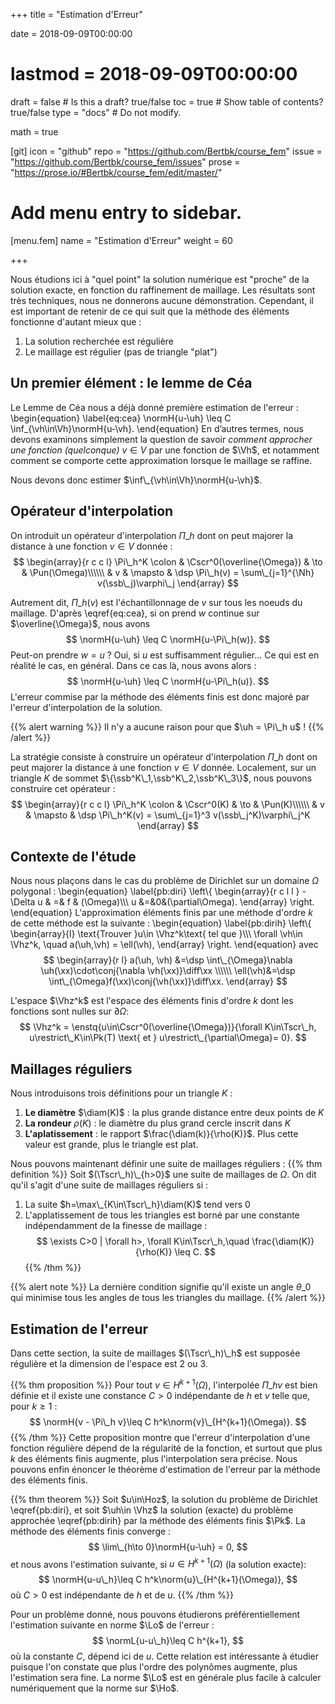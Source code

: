 +++
title = "Estimation d'Erreur"

date = 2018-09-09T00:00:00
# lastmod = 2018-09-09T00:00:00

draft = false  # Is this a draft? true/false
toc = true  # Show table of contents? true/false
type = "docs"  # Do not modify.

math = true

[git]
  icon = "github"
  repo = "https://github.com/Bertbk/course_fem"
  issue = "https://github.com/Bertbk/course_fem/issues"
  prose = "https://prose.io/#Bertbk/course_fem/edit/master/"


# Add menu entry to sidebar.
[menu.fem]
  name = "Estimation d'Erreur"
  weight = 60

+++
$\newcommand{\Cb}{\mathbb{C}}$
$\newcommand{\Nb}{\mathbb{N}}$
$\newcommand{\Pb}{\mathbb{P}}$
$\newcommand{\Qb}{\mathbb{Q}}$
$\newcommand{\Rb}{\mathbb{R}}$
$\newcommand{\PS}[2]{\left(#1,#2\right)}$
$\newcommand{\PSV}[2]{\PS{#1}{#2}\_V}$
$\newcommand{\PSL}[2]{\PS{#1}{#2}\_{L^2(\Omega)}}$
$\newcommand{\PSH}[2]{\PS{#1}{#2}\_{H^1(\Omega)}}$
$\newcommand{\norm}[1]{\left\\|#1\right\\|}$
$\newcommand{\normV}[1]{\left\\|#1\right\\|\_{V}}$
$\newcommand{\normH}[1]{\left\\|#1\right\\|\_{H^1(\Omega)}}$
$\newcommand{\normL}[1]{\left\\|#1\right\\|\_{L^2(\Omega)}}$
$\newcommand{\abs}[1]{\left|#1\right|}$
$\newcommand{\ee}{\mathbf{e}}$
$\newcommand{\nn}{\mathbf{n}}$
$\newcommand{\qq}{\mathbf{q}}$
$\newcommand{\ssb}{\mathbf{s}}$
$\newcommand{\xx}{\mathbf{x}}$
$\newcommand{\yy}{\mathbf{y}}$
$\newcommand{\zz}{\mathbf{z}}$
$\newcommand{\Ccal}{\mathcal{C}}$
$\newcommand{\Ascr}{\mathscr{A}}$
$\newcommand{\Cscr}{\mathscr{C}}$
$\newcommand{\Dscr}{\mathscr{D}}$
$\newcommand{\Sscr}{\mathscr{S}}$
$\newcommand{\Tscr}{\mathscr{T}}$
$\newcommand{\omegai}{\omega\_i}$
$\newcommand{\dsp}{\displaystyle}$
$\newcommand{\diff}{{\rm d}}$
$\newcommand{\conj}[1]{\overline{#1}}$
$\newcommand{\dn}{\partial_\nn}$
$\newcommand{\card}{\mathrm{card}}$
$\newcommand{\supp}{\mathrm{supp}}$
$\newcommand{\diam}{\mathrm{diam}}$
$\newcommand{\restrict}{\mathclose{}|\mathopen{}}$
$\newcommand{\enstq}[2]{\left\\{#1 \mathrel{}\middle|\mathrel{}#2\right\\}}$
$\newcommand{\Image}{\mathrm{Im}}$
$\newcommand{\Ker}{\mathrm{Ker}}$
$\newcommand{\dxi}{\partial\_{x\_i}}$
$\newcommand{\di}{\partial\_{i}}$
$\newcommand{\dj}{\partial\_{j}}$
$\newcommand{\dxj}{\partial x\_{j}}$
$\newcommand{\Ho}{H^1(\Omega)}$
$\newcommand{\Lo}{L^2(\Omega)}$
$\newcommand{\Cinfc}{\Cscr^{\infty}\_c}$
$\newcommand{\CinfcO}{\Cinfc(\Omega)}$
$\newcommand{\hme}[1]{#1_h}$
$\newcommand{\vh}{v\_h}$
$\newcommand{\Vh}{V\_h}$
$\newcommand{\uh}{u\_h}$
$\newcommand{\Nh}{N\_h}$
$\newcommand{\mphi}[1]{\varphi\_{#1}}$
$\newcommand{\ui}{u\_i}$
$\newcommand{\uj}{u\_j}$
$\newcommand{\Sscrh}{\hme{\Sscr}}$
$\newcommand{\deltaij}{\delta\_{i,j}}$
$\newcommand{\Kp}{K\_p}$
$\newcommand{\Kq}{K\_q}$
$\newcommand{\Kl}{K\_\ell}$
$\newcommand{\Pzero}{\Pb\_0}$
$\newcommand{\Pun}{\Pb\_1}$
$\newcommand{\Punw}{\Pun(\omega)}$
$\newcommand{\Pdeux}{\Pb\_2}$
$\newcommand{\Ptrois}{\Pb\_3}$
$\newcommand{\Pquatre}{\Pb\_4}$
$\newcommand{\Pk}{\Pb\_k}$
$\newcommand{\grandO}[1]{O\left(#1\right)}$
$\newcommand{\Cun}{\Cscr^1(\Omega)}$
$\newcommand{\Cunz}{\Cscr^1\_0(\Omega)}$
$\newcommand{\Cdeux}{\Cscr^2(\Omega)}$
$\newcommand{\Hoz}{H^1\_0(\Omega)}$
$\newcommand{\HoD}{H^1\_{0,\Gamma\_D}(\Omega)}$
$\newcommand{\Vhz}{V\_{h,0}}$
$\newcommand{\Hog}{H^1\_{g,D}}$
$\newcommand{\Kh}{\widehat{K}}$
$\newcommand{\qh}{\widehat{\qq}}$
$\newcommand{\sh}{\widehat{\ssb}}$
$\newcommand{\phih}{\widehat{\phi}}$
$\newcommand{\varphih}{\widehat{\varphi}}$
$\newcommand{\psih}{\widehat{\psi}}$
$\newcommand{\TK}{T^K}$
$\newcommand{\varphiK}{\varphi^K}$
$\newcommand{\ug}{u\_g}$
$\newcommand{\ut}{u\_t}$



Nous étudions ici à "quel point" la solution numérique est "proche" de la solution exacte, en fonction du raffinement de maillage. Les résultats sont très techniques, nous ne donnerons aucune démonstration. Cependant, il est important de retenir de ce qui suit que la méthode des éléments fonctionne d'autant mieux que :

1. La solution recherchée est régulière
2. Le maillage est régulier (pas de triangle "plat")

## Un premier élément : le lemme de Céa

Le Lemme de Céa nous a déjà donné première estimation de l'erreur :
\begin{equation}
\label{eq:cea}
\normH{u-\uh} \leq C \inf\_{\vh\in\Vh}\normH{u-\vh}.
\end{equation}
En d’autres termes, nous devons examinons simplement la question de savoir *comment approcher une fonction (quelconque)*
$v\in V$ par une fonction de $\Vh$, et notamment comment se comporte cette approximation lorsque le maillage se raffine.

Nous devons donc estimer $\inf\_{\vh\in\Vh}\normH{u-\vh}$.

## Opérateur d'interpolation

On introduit un opérateur d'interpolation $\Pi\_h$ dont on peut majorer la distance à une fonction $v\in V$ donnée :
$$
\begin{array}{r c c l}
  \Pi\_h^K \colon  & \Cscr^0(\overline{\Omega}) & \to & \Pun(\Omega)\\\\\\
                & v & \mapsto & \dsp \Pi\_h(v) = \sum\_{j=1}^{\Nh} v(\ssb\_j)\varphi\_j
\end{array}
$$

Autrement dit, $\Pi\_h(v)$ est l'échantillonnage de $v$ sur tous les noeuds du maillage. D'après \eqref{eq:cea}, si on prend $w$ continue sur $\overline{\Omega}$, nous avons
$$
\normH{u-\uh} \leq C \normH{u-\Pi\_h(w)}.
$$
Peut-on prendre $w=u$ ? Oui, si $u$ est suffisamment régulier... Ce qui est en réalité le cas, en général. Dans ce cas là, nous avons alors :
$$
\normH{u-\uh} \leq C \normH{u-\Pi\_h(u)}.
$$
L'erreur commise par la méthode des éléments finis est donc majoré par l'erreur d'interpolation de la solution.

{{% alert warning %}}
Il n'y a aucune raison pour que $\uh = \Pi\_h u$ !
{{% /alert %}}

La stratégie consiste à construire un opérateur d'interpolation $\Pi\_h$ dont on peut majorer la distance à une fonction $v\in V$ donnée. Localement, sur un triangle $K$ de sommet $\{\ssb^K\_1,\ssb^K\_2,\ssb^K\_3\}$, nous pouvons construire cet opérateur :
$$
\begin{array}{r c c l}
  \Pi\_h^K \colon  & \Cscr^0(K) & \to & \Pun(K)\\\\\\
                & v & \mapsto & \dsp \Pi\_h^K(v) = \sum\_{j=1}^3 v(\ssb\_j^K)\varphi\_j^K
\end{array}
$$




## Contexte de l'étude

Nous nous plaçons dans le cas du problème de Dirichlet sur un domaine $\Omega$ polygonal :
\begin{equation}
\label{pb:diri}
\left\\{
  \begin{array}{r c l l }
    -\Delta u & =& f & (\Omega)\\\\\\
    u &=&0&(\partial\Omega).
  \end{array}
\right.
\end{equation}
L'approximation éléments finis par une méthode d'ordre $k$ de cette méthode est la suivante :
\begin{equation}
\label{pb:dirih}
  \left\\{
    \begin{array}{l}
      \text{Trouver }u\in \Vhz^k\text{ tel que }\\\\\\
      \forall \vh\in \Vhz^k, \quad a(\uh,\vh) = \ell(\vh),
    \end{array}
  \right.
\end{equation}
avec
$$
\begin{array}{r l}
a(\uh, \vh) &=\dsp  \int\_{\Omega}\nabla \uh(\xx)\cdot\conj{\nabla \vh(\xx)}\diff\xx \\\\\\
\ell(\vh)&=\dsp \int\_{\Omega}f(\xx)\conj{\vh(\xx)}\diff\xx.
\end{array}
$$

L'espace $\Vhz^k$ est l'espace des éléments finis d'ordre $k$ dont les fonctions sont nulles sur $\partial\Omega$:
$$
\Vhz^k = \enstq{u\in\Cscr^0(\overline{\Omega})}{\forall K\in\Tscr\_h, u\restrict\_K\in\Pk(T) \text{ et } u\restrict\_{\partial\Omega}= 0}.
$$

## Maillages réguliers

Nous introduisons  trois définitions pour un triangle $K$ :

1. **Le diamètre** $\diam(K)$ : la plus grande distance entre deux points de $K$
2. **La rondeur** $\rho(K)$  : le diamètre du plus grand cercle inscrit dans $K$
3. **L'aplatissement** : le rapport $\frac{\diam(k)}{\rho(K)}$. Plus cette valeur est grande, plus le triangle est plat.


Nous pouvons maintenant définir une suite de maillages réguliers :
{{% thm definition %}}
Soit $(\Tscr\_h)\_{h>0}$ une suite de maillages de $\Omega$. On dit qu'il s'agit d'une suite de maillages réguliers si :

1. La suite $h=\max\_{K\in\Tscr\_h}\diam(K)$ tend vers $0$
2. L'applatissement de tous les triangles est borné par une constante indépendamment de la finesse de maillage :
  $$
  \exists C>0 | \forall h>, \forall K\in\Tscr\_h,\quad    \frac{\diam(K)}{\rho(K)} \leq C.
  $$
{{% /thm %}}

{{% alert note %}}
La dernière condition signifie qu'il existe un angle $\theta\_0$ qui minimise tous les angles de tous les triangles du maillage.
{{% /alert %}}


## Estimation de l'erreur

Dans cette section, la suite  de maillages $(\Tscr\_h)\_h$ est supposée régulière et la dimension de l'espace est 2 ou 3.

{{% thm proposition %}}
Pour tout $v\in H^{k+1}(\Omega)$, l'interpolée $\Pi\_hv$ est bien définie et il existe une constance $C>0$ indépendante de $h$ et $v$ telle que, pour $k \geq 1$ :
$$
  \normH{v - \Pi\_h v}\leq C h^k\norm{v}\_{H^{k+1}(\Omega)}.
$$
{{% /thm  %}}
Cette proposition montre que l'erreur d'interpolation d'une fonction régulière dépend de la régularité de la fonction, et surtout que plus $k$ des éléments finis augmente, plus l'interpolation sera précise. Nous pouvons enfin énoncer le théorème d'estimation de l'erreur par la méthode des éléments finis.

{{% thm theorem %}}
Soit $u\in\Hoz$, la solution du problème de Dirichlet \eqref{pb:diri}, et soit $\uh\in \Vhz$ la solution (exacte) du problème approchée \eqref{pb:dirih} par la méthode des éléments finis $\Pk$. La méthode des éléments finis converge :
$$
  \lim\_{h\to 0}\normH{u-\uh} = 0,
$$
et nous avons l'estimation suivante, si $u\in H^{k+1}(\Omega)$ (la solution exacte):
$$
  \normH{u-u\_h}\leq C h^k\norm{u}\_{H^{k+1}(\Omega)},
$$
où $C>0$ est indépendante de $h$ et de $u$. 
{{% /thm %}}

Pour un problème donné, nous  pouvons étudierons préférentiellement l'estimation suivante en norme $\Lo$ de l'erreur :
$$
\normL{u-u\_h}\leq C h^{k+1},
$$
où la constante $C$, dépend ici de $u$. Cette relation est intéressante à étudier puisque l'on constate que plus l'ordre des polynômes augmente, plus l'estimation sera fine. La norme $\Lo$ est en générale plus facile à calculer numériquement que la norme sur $\Ho$.


